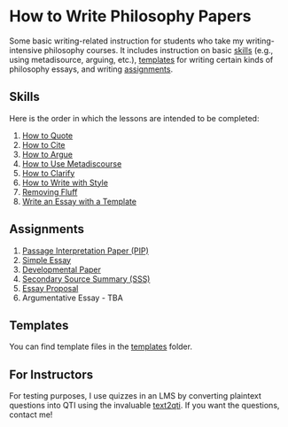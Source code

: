 # How to Write Philosophy Papers

Some basic writing-related instruction for students who take my writing-intensive philosophy courses. It includes instruction on basic [skills](#skills) (e.g., using metadisource, arguing, etc.), [templates](#templates) for writing certain kinds of philosophy essays, and writing [assignments](#assignments).

## Skills

Here is the order in which the lessons are intended to be completed:

1. [How to Quote](/lessons/quoting.md)
1. [How to Cite](/lessons/citing.md)
1. [How to Argue](/lessons/argue.md)
1. [How to Use Metadiscourse](/lessons/metadiscourse.md)
1. [How to Clarify](/lessons/clarify.md)
1. [How to Write with Style](/lessons/style.md)
1. [Removing Fluff](/lessons/fluff.md)
1. [Write an Essay with a Template](/lessons/templates.md)

## Assignments

1. [Passage Interpretation Paper (PIP)](/assignments/pip.md)
1. [Simple Essay](/assignments/simple_essay.md)
1. [Developmental Paper](/assignments/development_essay.md)
1. [Secondary Source Summary (SSS)](/assignments/sss.md)
1. [Essay Proposal](/assignments/ep.md)
1. Argumentative Essay - TBA

## Templates

You can find template files in the [templates](https://github.com/davidagler/howtowritephilosophy/tree/main/templates) folder.

## For Instructors

For testing purposes, I use quizzes in an LMS by converting plaintext questions into QTI using the invaluable [text2qti](https://github.com/gpoore/text2qti). If you want the questions, contact me!

